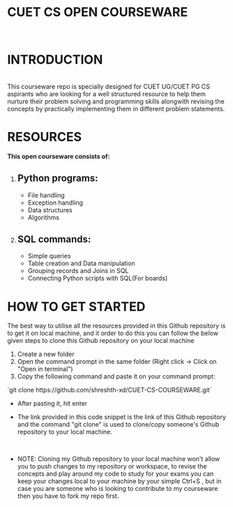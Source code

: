 # <h1> CUET CS OPEN COURSEWARE </h1>
<br>

# INTRODUCTION 
<br>
This courseware repo is specially designed for CUET UG/CUET PG CS aspirants who are looking for a well structured
resource to help them nurture their problem solving and programming skills alongwith revising the 
concepts by practically implementing them in different problem statements.
<br>

# RESOURCES 
<b>This open courseware consists of:</b>
<ol>
<li>
<h2>Python programs:</h2>
<ul>

<li>File handling</li>
<li>Exception handling</li>
<li>Data structures</li>
<li>Algorithms</li>

</ul>
  
</li>

<li>
<h2>SQL commands:</h2>
<ul>

<li>Simple queries</li>
<li>Table creation and Data manipulation</li>
<li>Grouping records and Joins in SQL</li>
<li>Connecting Python scripts with SQL(For boards)</li>

</ul>
</li>
</ol>

# HOW TO GET STARTED
<div id="GettingStarted">
<p>The best way to utilise all the resources provided in this Github repository is to get it on
local machine, and it order to do this you can follow the below given steps to clone this Github
repository on your local machine</p> 

<ol>
<li>Create a new folder</li>
<li>Open the command prompt in the same folder (Right click -> Click on "Open in terminal")</li>
<li>Copy the following command and paste it on your command prompt: </li>
</ol>
`git clone https://github.com/shreshth-xd/CUET-CS-COURSEWARE.git`
<ul>
<li>After pasting it, hit enter</li>
<li><p>
The link provided in this code snippet is the link of this Github repository and the command 
"git clone" is used to clone/copy someone's Github repository to your local machine.
</p></li>
<br>
<li><p>NOTE: Cloning my Github repository to your local machine won't allow you to push changes
to my repository or workspace, to revise the concepts and play around my code to study for your
exams you can keep your changes local to your machine by your simple Ctrl+S , but in case you are
someone who is looking to contribute to my courseware then you have to fork my repo first.
</p></li>
</ul>
</div>